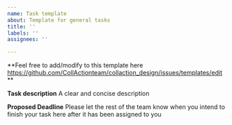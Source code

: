 ```yaml
---
name: Task template
about: Template for general tasks
title: ''
labels: ''
assignees: ''

---
```


**Feel free to add/modify to this template here https://github.com/CollActionteam/collaction_design/issues/templates/edit **

**Task description**
A clear and concise description

**Proposed Deadline**
Please let the rest of the team know when you intend to finish your task here after it has been assigned to you
